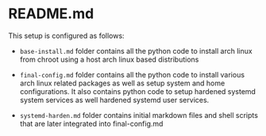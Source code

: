 # README.md

This setup is configured as follows:

- `base-install.md` folder contains all the python code to install arch linux from chroot using a host arch linux based distributions

- `final-config.md` folder contains all the python code to install various arch linux related packages as well as setup system and home configurations. It also contains python code to setup hardened systemd system services as well hardened systemd user services.

- `systemd-harden.md` folder contains initial markdown files and shell scripts that are later integrated into final-config.md
